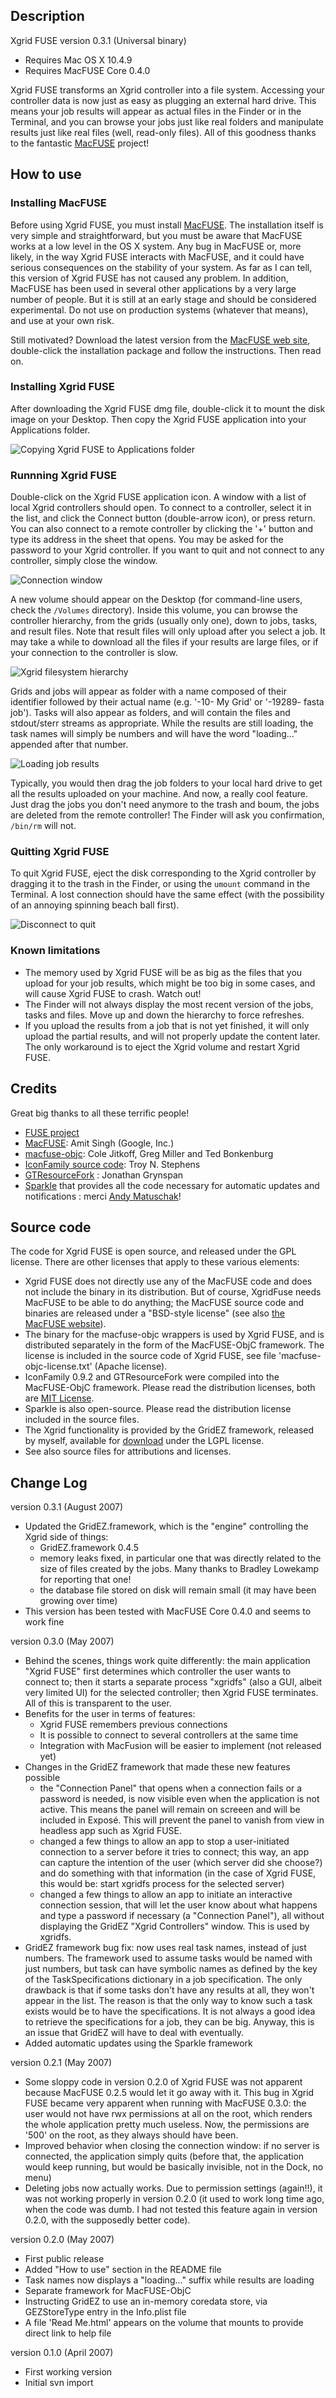 
<!-- the file README.markdown is used to generate html output that will be included in the dmg, in the app help at runtime, and on the web site -->


Description
----------

Xgrid FUSE version 0.3.1 (Universal binary)

* Requires Mac OS X 10.4.9
* Requires MacFUSE Core 0.4.0

Xgrid FUSE transforms an Xgrid controller into a file system. Accessing your controller data is now just as easy as plugging an external hard drive. This means your job results will appear as actual files in the Finder or in the Terminal, and you can browse your jobs just like real folders and manipulate results just like real files (well, read-only files). All of this goodness thanks to the fantastic [MacFUSE](http://code.google.com/p/macfuse/) project!


How to use
----------

### Installing MacFUSE

Before using Xgrid FUSE, you must install [MacFUSE](http://code.google.com/p/macfuse/). The installation itself is very simple and straightforward, but you must be aware that MacFUSE works at a low level in the OS X system. Any bug in MacFUSE or, more likely, in the way Xgrid FUSE interacts with MacFUSE, and it could have serious consequences on the stability of your system. As far as I can tell, this version of Xgrid FUSE has not caused any problem. In addition, MacFUSE has been used in several other applications by a very large number of people. But it is still at an early stage and should be considered experimental. Do not use on production systems (whatever that means), and use at your own risk.

Still motivated? Download the latest version from the [MacFUSE web site](http://code.google.com/p/macfuse/), double-click the installation  package and follow the instructions. Then read on.

### Installing Xgrid FUSE

After downloading the Xgrid FUSE dmg file, double-click it to mount the disk image on your Desktop. Then copy the Xgrid FUSE application into your Applications folder.

![Copying Xgrid FUSE to Applications folder](readme-copy-to-applications.png "Copying Xgrid FUSE to Applications folder")


### Runnning Xgrid FUSE

Double-click on the Xgrid FUSE application icon. A window with a list of local Xgrid controllers should open. To connect to a controller, select it in the list, and click the Connect button (double-arrow icon), or press return. You can also connect to a remote controller by clicking the '+' button and type its address in the sheet that opens. You may be asked for the password to your Xgrid controller. If you want to quit and not connect to any controller, simply close the window.

![Connection window](readme-connect-window.png "Connection window")

A new volume should appear on the Desktop (for command-line users, check the <code>/Volumes</code> directory). Inside this volume, you can browse the controller hierarchy, from the grids (usually only one), down to jobs, tasks, and result files. Note that result files will only upload after you select a job. It may take a while to download all the files if your results are large files, or if your connection to the controller is slow.

![Xgrid filesystem hierarchy](readme-hierarchy.png "Xgrid filesystem hierarchy")

Grids and jobs will appear as folder with a name composed of their identifier followed by their actual name (e.g. '-10- My Grid' or '-19289- fasta job'). Tasks will also appear as folders, and will contain the files and stdout/sterr streams as appropriate. While the results are still loading, the task names will simply be numbers and will have the word "loading..." appended after that number.

![Loading job results](readme-loading-results.png "Loading job results")

Typically, you would then drag the job folders to your local hard drive to get all the results uploaded on your machine. And now, a really cool feature. Just drag the jobs you don't need anymore to the trash and boum, the jobs are deleted from the remote controller! The Finder will ask you confirmation, <code>/bin/rm</code> will not.


### Quitting Xgrid FUSE

To quit Xgrid FUSE, eject the disk corresponding to the Xgrid controller by dragging it to the trash in the Finder, or using the <code>umount</code> command in the Terminal. A lost connection should have the same effect (with the possibility of an annoying spinning beach ball first).

![Disconnect to quit](readme-disconnect.png "Disconnect to quit")

### Known limitations

* The memory used by Xgrid FUSE will be as big as the files that you upload for your job results, which might be too big in some cases, and will cause Xgrid FUSE to crash. Watch out!
* The Finder will not always display the most recent version of the jobs, tasks and files. Move up and down the hierarchy to force refreshes.
* If you upload the results from a job that is not yet finished, it will only upload the partial results, and will not properly update the content later. The only workaround is to eject the Xgrid volume and restart Xgrid FUSE.


Credits
-------

Great big thanks to all these terrific people!

* [FUSE project](http://fuse.sourceforge.net/)
* [MacFUSE](http://code.google.com/p/macfuse/): Amit Singh (Google, Inc.)
* [macfuse-objc](http://groups.google.com/group/macfuse-devel/browse_thread/thread/45eaaa84d3fae84f/7066f10e217ba19e): Cole Jitkoff, Greg Miller and Ted Bonkenburg
* [IconFamily source code](http://iconfamily.sourceforge.net/): Troy N. Stephens
* [GTResourceFork](http://www.ghosttiger.com/?p=117) : Jonathan Grynspan
* [Sparkle](http://sparkle.artworkapp.com/) that provides all the code necessary for automatic updates and notifications : merci [Andy Matuschak](http://andymatuschak.org/)!


Source code
-----------

The code for Xgrid FUSE is open source, and released under the GPL license. There are other licenses that apply to these various elements:

* Xgrid FUSE does not directly use any of the MacFUSE code and does not include the binary in its distribution. But of course, XgridFuse needs MacFUSE to be able to do anything; the MacFUSE source code and binaries are released under a "BSD-style license" (see also [the MacFUSE website](http://code.google.com/p/macfuse/)).
* The binary for the macfuse-objc wrappers is used by Xgrid FUSE, and is distributed separately in the form of the MacFUSE-ObjC framework. The license is included in the source code of Xgrid FUSE, see file 'macfuse-objc-license.txt' (Apache license).
* IconFamily 0.9.2 and GTResourceFork were compiled into the MacFUSE-ObjC framework. Please read the distribution licenses, both are [MIT License](http://iconfamily.sourceforge.net/).
* Sparkle is also open-source. Please read the distribution license included in the source files.
* The Xgrid functionality is provided by the GridEZ framework, released by myself, available for [download](http://cmgm.stanford.edu/~cparnot/xgrid-stanford/html/goodies/GridEZ-info.html) under the LGPL license.
* See also source files for attributions and licenses.


Change Log
----------


version 0.3.1
(August 2007)

* Updated the GridEZ.framework, which is the "engine" controlling the Xgrid side of things:
	* GridEZ.framework 0.4.5
	* memory leaks fixed, in particular one that was directly related to the size of files created by the jobs. Many thanks to Bradley Lowekamp for reporting that one!
	* the database file stored on disk will remain small (it may have been growing over time)
* This version has been tested with MacFUSE Core 0.4.0 and seems to work fine

version 0.3.0
(May 2007)

* Behind the scenes, things work quite differently: the main application "Xgrid FUSE" first determines which controller the user wants to connect to; then it starts a separate process "xgridfs" (also a GUI, albeit very limited UI) for the selected controller; then Xgrid FUSE terminates. All of this is transparent to the user.
* Benefits for the user in terms of features:
	* Xgrid FUSE remembers previous connections
	* It is possible to connect to several controllers at the same time
	* Integration with MacFusion will be easier to implement (not released yet)
* Changes in the GridEZ framework that made these new features possible
	* the "Connection Panel" that opens when a connection fails or a password is needed, is now visible even when the application is not active. This means the panel will remain on screeen and will be included in Expos&eacute;. This will prevent the panel to vanish from view in headless app such as Xgrid FUSE.
	* changed a few things to allow an app to stop a user-initiated connection to a server before it tries to connect; this way, an app can capture the intention of the user (which server did she choose?) and do something with that information (in the case of Xgrid FUSE, this would be: start xgridfs process for the selected server)
	* changed a few things to allow an app to initiate an interactive connection session, that will let the user know about what happens and type a password if necessary (a "Connection Panel"), all without displaying the GridEZ "Xgrid Controllers" window. This is used by xgridfs.
* GridEZ framework bug fix: now uses real task names, instead of just numbers. The framework used to assume tasks would be named with just numbers, but task can have symbolic names as defined by the key of the TaskSpecifications dictionary in a job specification. The only drawback is that if some tasks don't have any results at all, they won't appear in the list. The reason is that the only way to know such a task exists would be to have the specifications. It is not always a good idea to retrieve the specifications for a job, they can be big. Anyway, this is an issue that GridEZ will have to deal with eventually.
* Added automatic updates using the Sparkle framework


version 0.2.1
(May 2007)

* Some sloppy code in version 0.2.0 of Xgrid FUSE was not apparent because MacFUSE 0.2.5 would let it go away with it. This bug in Xgrid FUSE became very apparent when running with MacFUSE 0.3.0: the user would not have rwx permissions at all on the root, which renders the whole application pretty much useless. Now, the permissions are '500' on the root, as they always should have been.
* Improved behavior when closing the connection window: if no server is connected, the application simply quits (before that, the application would keep running, but would be basically invisible, not in the Dock, no menu)
* Deleting jobs now actually works. Due to permission settings (again!!), it was not working properly in version 0.2.0 (it used to work long time ago, when the code was dumb. I had not tested this feature again in version 0.2.0, with the supposedly better code).


version 0.2.0
(May 2007)

* First public release
* Added "How to use" section in the README file
* Task names now displays a "loading..." suffix while results are loading
* Separate framework for MacFUSE-ObjC
* Instructing GridEZ to use an in-memory coredata store, via GEZStoreType entry in the Info.plist file
* A file 'Read Me.html' appears on the volume that mounts to provide direct link to help file

version 0.1.0
(April 2007)

* First working version
* Initial svn import
